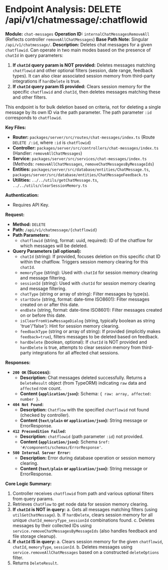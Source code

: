 # Endpoint Analysis: DELETE /api/v1/chatmessage/:chatflowid

**Module:** `chat-messages`
**Operation ID:** `internalChatMessagesRemoveAll` (Reflects controller `removeAllChatMessages`)
**Base Path Note:** Singular `/api/v1/chatmessage/`.
**Description:** Deletes chat messages for a given `chatflowid`. Can operate in two main modes based on the presence of `chatId` in query parameters:
1.  **If `chatId` query param is NOT provided:** Deletes messages matching `chatflowid` and other optional filters (session, date range, feedback types). It can also clear associated session memory from third-party integrations if `hardDelete` is true.
2.  **If `chatId` query param IS provided:** Clears session memory for the specific `chatflowid` and `chatId`, then deletes messages matching these and other filters.

This endpoint is for bulk deletion based on criteria, not for deleting a single message by its own ID via the path parameter. The path parameter `:id` corresponds to `chatflowid`.

**Key Files:**
*   **Router:** `packages/server/src/routes/chat-messages/index.ts` (Route `DELETE /:id`, where `:id` is `chatflowid`)
*   **Controller:** `packages/server/src/controllers/chat-messages/index.ts` (Handler: `removeAllChatMessages`)
*   **Service:** `packages/server/src/services/chat-messages/index.ts` (Methods: `removeAllChatMessages`, `removeChatMessagesByMessageIds`)
*   **Entities:** `packages/server/src/database/entities/ChatMessage.ts`, `packages/server/src/database/entities/ChatMessageFeedback.ts`
*   **Utilities:** `../../utils/getChatMessage.ts`, `../../utils/clearSessionMemory.ts`

**Authentication:**
*   Requires API Key.

**Request:**
*   **Method:** `DELETE`
*   **Path:** `/api/v1/chatmessage/{chatflowid}`
*   **Path Parameters:**
    *   `chatflowid` (string, format: uuid, required): ID of the chatflow for which messages will be deleted.
*   **Query Parameters (all optional):**
    *   `chatId` (string): If provided, focuses deletion on this specific chat ID within the chatflow. Triggers session memory clearing for this `chatId`.
    *   `memoryType` (string): Used with `chatId` for session memory clearing and message filtering.
    *   `sessionId` (string): Used with `chatId` for session memory clearing and message filtering.
    *   `chatType` (string or array of string): Filter messages by type(s).
    *   `startDate` (string, format: date-time ISO8601): Filter messages created on or after this date.
    *   `endDate` (string, format: date-time ISO8601): Filter messages created on or before this date.
    *   `isClearFromViewMessageDialog` (string, typically boolean as string 'true'/'false'): Hint for session memory clearing.
    *   `feedbackType` (string or array of string): If provided (implicitly makes `feedback=true`), filters messages to be deleted based on feedback.
    *   `hardDelete` (boolean, optional): If `chatId` is NOT provided and `hardDelete` is true, attempts to clear session memory from third-party integrations for all affected chat sessions.

**Responses:**

*   **`200 OK` (Success):**
    *   **Description:** Chat messages deleted successfully. Returns a `DeleteResult` object (from TypeORM) indicating `raw` data and `affected` row count.
    *   **Content (`application/json`):** Schema: `{ raw: array, affected: number }`.
*   **`404 Not Found`:**
    *   **Description:** `Chatflow` with the specified `chatflowid` not found (checked by controller).
    *   **Content (`text/plain` or `application/json`):** String message or ErrorResponse.
*   **`412 Precondition Failed`:**
    *   **Description:** `chatflowid` (path parameter `:id`) not provided.
    *   **Content (`application/json`):** Schema `$ref: '#/components/schemas/ErrorResponse'`.
*   **`500 Internal Server Error`:**
    *   **Description:** Error during database operation or session memory clearing.
    *   **Content (`text/plain` or `application/json`):** String message or ErrorResponse.

**Core Logic Summary:**
1. Controller receives `chatflowid` from path and various optional filters from query params.
2. Retrieves `ChatFlow` to get node data for session memory clearing.
3. **If `chatId` is NOT in query:**
    a. Gets all messages matching filters (using `utilGetChatMessage`).
    b. If `hardDelete`, clears session memory for all unique `chatId_memoryType_sessionId` combinations found.
    c. Deletes messages by their collected IDs using `service.removeChatMessagesByMessageIds` (also handles feedback and file storage cleanup).
4. **If `chatId` IS in query:**
    a. Clears session memory for the given `chatflowid`, `chatId`, `memoryType`, `sessionId`.
    b. Deletes messages using `service.removeAllChatMessages` based on a constructed `deleteOptions` filter.
5. Returns `DeleteResult`.

